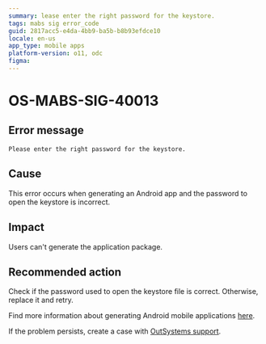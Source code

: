 ```yaml
---
summary: lease enter the right password for the keystore.
tags: mabs sig error_code
guid: 2817acc5-e4da-4bb9-ba5b-b8b93efdce10
locale: en-us
app_type: mobile apps
platform-version: o11, odc
figma:
---
```


# OS-MABS-SIG-40013

## Error message

`Please enter the right password for the keystore.`

## Cause

This error occurs when generating an Android app and the password to open the keystore is incorrect.

## Impact

Users can't generate the application package.

## Recommended action

Check if the password used to open the keystore file is correct. Otherwise, replace it and retry.

Find more information about generating Android mobile applications [here](https://success.outsystems.com/Documentation/11/Delivering_Mobile_Apps/Generate_and_Distribute_Your_Mobile_App/Generate_and_Publish_Your_Mobile_App_to_the_Mobile_App_Stores/Publish_Your_Mobile_Android_Application_to_the_Google_Play_Store).

If the problem persists, create a case with [OutSystems support](https://www.outsystems.com/support/portal/open-support-case?ErrorCode=OS-MABS-SIG-40013).
